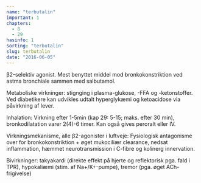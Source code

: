 ```yaml
---
name: "terbutalin"
important: 1
chapters:
  - 8
  - 29
hasinfo: 1
sorting: "terbutalin"
slug: terbutalin
date: "2016-06-05"
---
```


β2-selektiv agonist. Mest benyttet middel mod bronkokonstriktion ved astma
bronchiale sammen med salbutamol.

Metaboliske virkninger: stignging i plasma-glukose, -FFA og -ketonstoffer. Ved
diabetikere kan udvikles udtalt hyperglykæmi og ketoacidose via påvirkning af
lever.

Inhalation: Virkning efter 1-5min (kap 29: 5-15; maks. efter 30 min),
bronkodilatation varer 2(4)-6 timer. Kan også gives peroralt eller IV.

Virkningsmekanisme, alle β2-agonister i luftveje: Fysiologisk antagonisme over
for bronkokonstriktion + øget mukociliær clearance, nedsat inflammation, hæmmet
neurotransmission i C-fibre og kolinerg innervation.

Bivirkninger: takyakardi (direkte effekt på hjerte og reflektorisk pga. fald i
TPR), hypokaliæmi (stim. af Na+/K+-pumpe), tremor (pga. øget ACh-frigivelse)
